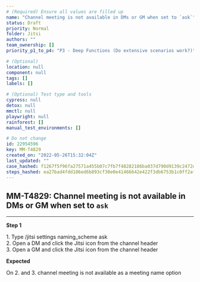 ```yaml
---
# (Required) Ensure all values are filled up
name: "Channel meeting is not available in DMs or GM when set to `ask`"
status: Draft
priority: Normal
folder: Jitsi
authors: ""
team_ownership: []
priority_p1_to_p4: "P3 - Deep Functions (Do extensive scenarios work?)"

# (Optional)
location: null
component: null
tags: []
labels: []

# (Optional) Test type and tools
cypress: null
detox: null
mmctl: null
playwright: null
rainforest: []
manual_test_environments: []

# Do not change
id: 22954596
key: MM-T4829
created_on: "2022-05-26T15:32:04Z"
last_updated: ""
case_hashed: f1267f5f96fa27571a455b07c7fb7f48282186ba037d790d9139c2472d20076da33787cdfd21f70df20babcc9a1456a3
steps_hashed: ea27bad4fdd186ed6b893cf30e0e41466642e422f3db6753b1c0ff2af3d798d195d8917bf207cad1cec15ad75a1879a4
---
```


<!-- (Auto-generated) Based on frontmatter's "key" and "name" -->

## MM-T4829: Channel meeting is not available in DMs or GM when set to `ask`

---

**Step 1**

1\. Type /jitsi settings naming\_scheme ask\
2\. Open a DM and click the Jitsi icon from the channel header\
3\. Open a GM and click the Jitsi icon from the channel header

**Expected**

On 2. and 3. channel meeting is not available as a meeting name option
